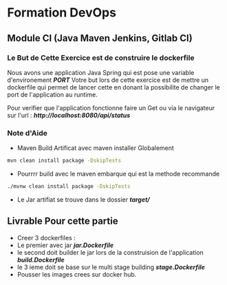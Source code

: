 # Formation DevOps

## Module CI (Java Maven Jenkins, Gitlab CI)

### Le But de Cette Exercice est de construire le dockerfile 

Nous avons une application Java Spring qui est pose une variable d'environement ***PORT*** 
Votre but lors de cette exercice est de mettre un dockerfile qui permet de lancer cette en donant la possibilite de changer le port de l'application au runtime.

Pour verifier que l'application fonctionne faire un Get ou via le navigateur sur l'url : ***http://localhost:8080/api/status***

### Note d'Aide 

- Maven Build Artificat avec maven installer Globalement
 
```sh
mvn clean install package -DskipTests
```
- Pourrrr build avec le maven embarque qui est la methode recommande
```sh
./mvnw clean install package -DskipTests
```
- Le Jar artifiat se trouve dans le dossier 
***target/***

## Livrable Pour cette partie 

- Creer 3 dockerfiles : 
- Le premier avec jar ***jar.Dockerfile***
- le second doit builder le jar lors de la construision de l'application ***build.Dockerfile***
- le 3 ieme doit se base sur le multi stage building ***stage.Dockerfile***
- Pousser les images crees sur docker hub. 


